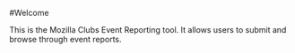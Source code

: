 #Welcome

This is the Mozilla Clubs Event Reporting tool. It allows users to submit and browse through event reports.